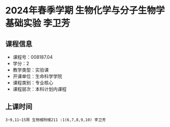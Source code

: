 # 2024年春季学期 生物化学与分子生物学基础实验 李卫芳






## 课程信息

- 课程号：008187.04
- 学分：2
- 教学类型：实验课
- 开课单位：生命科学学院
- 课程类别：专业核心
- 课程层次：本科计划内课程

## 上课时间

```
3~9,11~15周 生物楼附楼211 :1(6,7,8,9,10) 李卫芳
```

